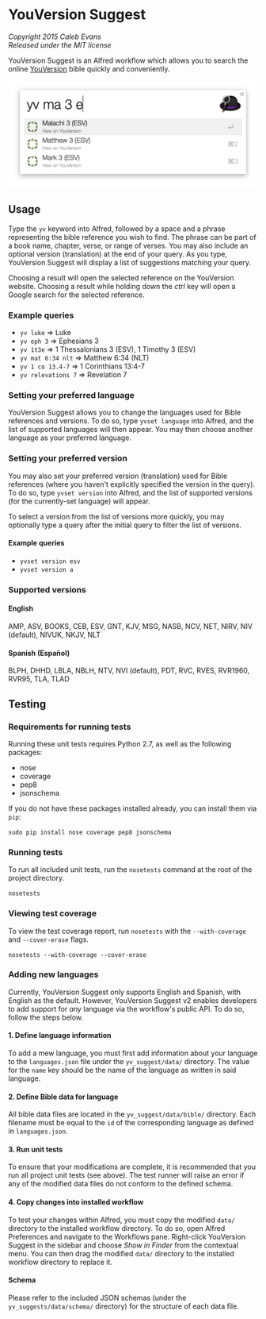 # YouVersion Suggest

*Copyright 2015 Caleb Evans*  
*Released under the MIT license*

YouVersion Suggest is an Alfred workflow which allows you to search the online
[YouVersion](https://www.youversion.com/) bible quickly and conveniently.

![YouVersion Suggest in action](screenshot.png)

## Usage

Type the `yv` keyword into Alfred, followed by a space and a phrase representing
the bible reference you wish to find. The phrase can be part of a book name,
chapter, verse, or range of verses. You may also include an optional version
(translation) at the end of your query. As you type, YouVersion Suggest will
display a list of suggestions matching your query.

Choosing a result will open the selected reference on the YouVersion website.
Choosing a result while holding down the *ctrl* key will open a Google
search for the selected reference.

### Example queries

* `yv luke` => Luke
* `yv eph 3` => Ephesians 3
* `yv 1t3e` => 1 Thessalonians 3 (ESV), 1 Timothy 3 (ESV)
* `yv mat 6:34 nlt` => Matthew 6:34 (NLT)
* `yv 1 co 13.4-7` => 1 Corinthians 13:4-7
* `yv relevations 7` => Revelation 7

### Setting your preferred language

YouVersion Suggest allows you to change the languages used for Bible references
and versions. To do so, type `yvset language` into Alfred, and the list of
supported languages will then appear. You may then choose another language as
your preferred language.


### Setting your preferred version

You may also set your preferred version (translation) used for Bible references
(where you haven't explicitly specified the version in the query). To do so,
type `yvset version` into Alfred, and the list of supported versions (for the
currently-set language) will appear.

To select a version from the list of versions more quickly, you may optionally
type a query after the initial query to filter the list of versions.

#### Example queries

* `yvset version esv`
* `yvset version a`

### Supported versions

#### English

AMP, ASV, BOOKS, CEB, ESV, GNT, KJV, MSG, NASB, NCV, NET, NIRV, NIV (default),
NIVUK, NKJV, NLT

#### Spanish (Español)

BLPH, DHHD, LBLA, NBLH, NTV, NVI (default), PDT, RVC, RVES, RVR1960, RVR95, TLA,
TLAD

## Testing

### Requirements for running tests

Running these unit tests requires Python 2.7, as well as the following packages:

* nose
* coverage
* pep8
* jsonschema

If you do not have these packages installed already, you can install them via
`pip`:

```
sudo pip install nose coverage pep8 jsonschema
```

### Running tests

To run all included unit tests, run the `nosetests` command at the root of the
project directory.

```
nosetests
```

### Viewing test coverage

To view the test coverage report, run `nosetests` with the `--with-coverage` and
`--cover-erase` flags.

```
nosetests --with-coverage --cover-erase
```

### Adding new languages

Currently, YouVersion Suggest only supports English and Spanish, with English as
the default. However, YouVersion Suggest v2 enables developers to add support
for *any* language via the workflow's public API. To do so, follow the steps
below.

#### 1. Define language information

To add a mew language, you must first add information about your language to the
`languages.json` file under the `yv_suggest/data/` directory. The value for the
`name` key should be the name of the language as written in said language.


#### 2. Define Bible data for language

All bible data files are located in the `yv_suggest/data/bible/` directory. Each
filename must be equal to the `id` of the corresponding language as defined in
`languages.json`.

#### 3. Run unit tests

To ensure that your modifications are complete, it is recommended that you run
all project unit tests (see above). The test runner will raise an error if any
of the modified data files do not conform to the defined schema.

#### 4. Copy changes into installed workflow

To test your changes within Alfred, you must copy the modified `data/`
directory to the installed workflow directory. To do so, open Alfred Preferences
and navigate to the Workflows pane. Right-click YouVersion Suggest in the
sidebar and choose *Show in Finder* from the contextual menu. You can then drag
the modified `data/` directory to the installed workflow directory to replace
it.

#### Schema

Please refer to the included JSON schemas (under the `yv_suggests/data/schema/`
directory) for the structure of each data file.
